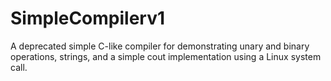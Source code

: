 # SimpleCompilerv1
A deprecated simple C-like compiler for demonstrating unary and binary operations, strings, and a simple cout implementation using a Linux system call.
